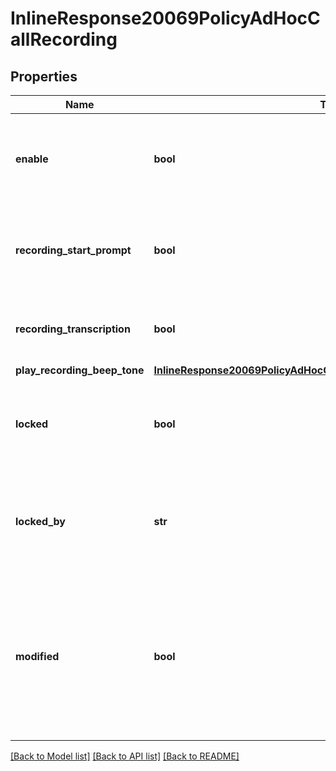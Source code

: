 # InlineResponse20069PolicyAdHocCallRecording

## Properties
Name | Type | Description | Notes
------------ | ------------- | ------------- | -------------
**enable** | **bool** | Whether the current extension can record and save calls to the cloud. | [optional] 
**recording_start_prompt** | **bool** | Whether a prompt plays to call participants when the recording has started. | [optional] 
**recording_transcription** | **bool** | Whether the call recording transcription is enabled. | [optional] 
**play_recording_beep_tone** | [**InlineResponse20069PolicyAdHocCallRecordingPlayRecordingBeepTone**](InlineResponse20069PolicyAdHocCallRecordingPlayRecordingBeepTone.md) |  | [optional] 
**locked** | **bool** | Whether the senior administrator allows users to modify the current settings. | [optional] 
**locked_by** | **str** | Which level of administrator prohibits the modification of the current settings. | [optional] 
**modified** | **bool** | Whether the current settings have been modified. If modified, they can be reset (displayed when using the new policy framework). | [optional] 

[[Back to Model list]](../README.md#documentation-for-models) [[Back to API list]](../README.md#documentation-for-api-endpoints) [[Back to README]](../README.md)

